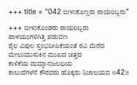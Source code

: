 +++
title = "042 ಬೀಳುಕೊಣ್ಡರು ರಾಯರಿಬ್ಬರು"

+++
ಬೀಳುಕೊಂಡರು ರಾಯರಿಬ್ಬರು  
ಪಾಳಯಂಗಳಿಗಿತ್ತ ಪಡುವಣ  
ಶೈಲ ವಿಪುಲ ಸ್ತಂಭದೀಪಿಕೆಯಂತೆ ರವಿ ಮೆರೆದ  
ಮೇಲುಮುಸುಕಿನ ಮುಖದ ಚಿತ್ತದ  
ಕಾಳಿಕೆಯ ದುಮ್ಮಾನಜಲಧಿಯ  
ಕಾಲುವೆಗಳೆನೆ ಕೌರವರು ಹೊಕ್ಕರು ನಿಜಾಲಯವ      ॥42॥